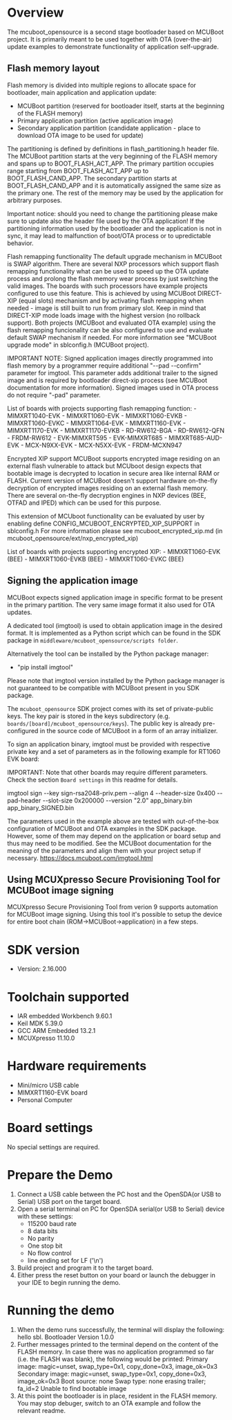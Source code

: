 Overview
========
The mcuboot_opensource is a second stage bootloader based on MCUBoot project. It is primarily meant to be used together with OTA (over-the-air) update examples
to demonstrate functionality of application self-upgrade.

Flash memory layout
-------------------
Flash memory is divided into multiple regions to allocate space for bootloader, main application
and application update:

 - MCUBoot partition (reserved for bootloader itself, starts at the beginning of the FLASH memory)
 - Primary application partition (active application image)
 - Secondary application partition (candidate application - place to download OTA image to be used for update)

The partitioning is defined by definitions in flash_partitioning.h header file.
The MCUBoot partition starts at the very beginning of the FLASH memory and spans up to BOOT_FLASH_ACT_APP.
The primary partition occupies range starting from BOOT_FLASH_ACT_APP up to BOOT_FLASH_CAND_APP.
The secondary partition starts at BOOT_FLASH_CAND_APP and it is automatically assigned the same size as the primary one.
The rest of the memory may be used by the application for arbitrary purposes.

Important notice: should you need to change the partitioning please make sure to update also the header file used by the OTA application!
If the partitioning information used by the bootloader and the application is not in sync, it may lead to malfunction of boot/OTA process or to upredictable behavior.

Flash remapping functionality
The default upgrade mechanism in MCUBoot is SWAP algorithm. There are several NXP processors which support flash remapping functionality what can be used to speed up the OTA update process and prolong the flash memory wear process by just switching the valid images.
The boards with such processors have example projects configured to use this feature. This is achieved by using MCUBoot DIRECT-XIP (equal slots) mechanism and by activating flash remapping when needed - image is still built to run from primary slot. Keep in mind that DIRECT-XIP mode loads image with the highest version (no rollback support).
Both projects (MCUBoot and evaluated OTA example) using the flash remapping funcionality can be also configured to use and evaluate default SWAP mechanism if needed. 
For more information see "MCUBoot upgrade mode" in sblconfig.h (MCUBoot project).

IMPORTANT NOTE:
Signed application images directly programmed into flash memory by a programmer require additional "--pad --confirm" parameter for imgtool. This parameter adds additional trailer to the signed image and is required by bootloader direct-xip process (see MCUBoot documentation for more information). Signed images used in OTA process do not require "-pad" parameter.

List of boards with projects supporting flash remapping function:
    - MIMXRT1040-EVK
    - MIMXRT1060-EVK
    - MIMXRT1060-EVKB
    - MIMXRT1060-EVKC
    - MIMXRT1064-EVK
    - MIMXRT1160-EVK
    - MIMXRT1170-EVK
    - MIMXRT1170-EVKB
    - RD-RW612-BGA
    - RD-RW612-QFN
    - FRDM-RW612
    - EVK-MIMXRT595
    - EVK-MIMXRT685
    - MIMXRT685-AUD-EVK
    - MCX-N9XX-EVK
    - MCX-N5XX-EVK
    - FRDM-MCXN947

Encrypted XIP support
MCUBoot supports encrypted image residing on an external flash vulnerable to attack but MCUboot design expects that bootable image is decrypted to location in secure area like internal RAM or FLASH. Current version of MCUBoot doesn't support hardware on-the-fly decryption of encrypted images residing on an external flash memory. There are several on-the-fly decryption engines in NXP devices (BEE, OTFAD and IPED) which can be used for this purpose.

This extension of MCUboot functionality can be evaluated by user by enabling define CONFIG_MCUBOOT_ENCRYPTED_XIP_SUPPORT in sblconfig.h
For more information please see mcuboot_encrypted_xip.md (in mcuboot_opensource/ext/nxp_encrypted_xip)

List of boards with projects supporting encrypted XIP:
    - MIMXRT1060-EVK  (BEE)
    - MIMXRT1060-EVKB (BEE)
    - MIMXRT1060-EVKC (BEE)

Signing the application image
-----------------------------
MCUBoot expects signed application image in specific format to be present in the primary partition.
The very same image format it also used for OTA updates.

A dedicated tool (imgtool) is used to obtain application image in the desired format.
It is implemented as a Python script which can be found in the SDK package in `middleware/mcuboot_opensource/scripts folder`.

Alternatively the tool can be installed by the Python package manager:
- "pip install imgtool"

Please note that imgtool version installed by the Python package manager is not guaranteed to be compatible with MCUBoot present in you SDK package.

The `mcuboot_opensource` SDK project comes with its set of private-public keys.
The key pair is stored in the keys subdirectory (e.g. `boards/[board]/mcuboot_opensource/keys`).
The public key is already pre-configured in the source code of MCUBoot in a form of an array initializer.

To sign an application binary, imgtool must be provided with respective private key and a set of parameters as in the following example for RT1060 EVK board:

IMPORTANT: Note that other boards may require different parameters. Check the section `Board settings` in this readme for details.

 imgtool sign --key sign-rsa2048-priv.pem
	          --align 4
	          --header-size 0x400
	          --pad-header
	          --slot-size 0x200000
	          --version "2.0"
	          app_binary.bin
	          app_binary_SIGNED.bin

The parameters used in the example above are tested with out-of-the-box configuration of MCUBoot and OTA examples in the SDK package.
However, some of them may depend on the application or board setup and thus may need to be modified.
See the MCUBoot documentation for the meaning of the parameters and align them with your project setup if necessary.
https://docs.mcuboot.com/imgtool.html

Using MCUXpresso Secure Provisioning Tool for MCUBoot image signing
-------------------------------------------------------------------
MCUXpresso Secure Provisioning Tool from verion 9 supports automation for MCUBoot image signing. Using this tool
it's possible to setup the device for entire boot chain (ROM->MCUBoot->application) in a few steps.


SDK version
===========
- Version: 2.16.000

Toolchain supported
===================
- IAR embedded Workbench  9.60.1
- Keil MDK  5.39.0
- GCC ARM Embedded  13.2.1
- MCUXpresso  11.10.0

Hardware requirements
=====================
- Mini/micro USB cable
- MIMXRT1160-EVK board
- Personal Computer

Board settings
==============
No special settings are required.

Prepare the Demo
================
1.  Connect a USB cable between the PC host and the OpenSDA(or USB to Serial) USB port on the target board.
2.  Open a serial terminal on PC for OpenSDA serial(or USB to Serial) device with these settings:
    - 115200 baud rate
    - 8 data bits
    - No parity
    - One stop bit
    - No flow control
    - line ending set for LF ('\n')
3.  Build project and program it to the target board.
4.  Either press the reset button on your board or launch the debugger in your IDE to begin running the demo.

Running the demo
================
1.  When the demo runs successfully, the terminal will display the following:
        hello sbl.
        Bootloader Version 1.0.0
2.  Further messages printed to the terminal depend on the content of the FLASH memory.
    In case there was no application programmed so far (i.e. the FLASH was blank), the following would be printed:
        Primary image: magic=unset, swap_type=0x1, copy_done=0x3, image_ok=0x3
        Secondary image: magic=unset, swap_type=0x1, copy_done=0x3, image_ok=0x3
        Boot source: none
        Swap type: none
        erasing trailer; fa_id=2
        Unable to find bootable image
3. At this point the bootloader is in place, resident in the FLASH memory. You may stop debuger, switch to an OTA example and follow the relevant readme.

